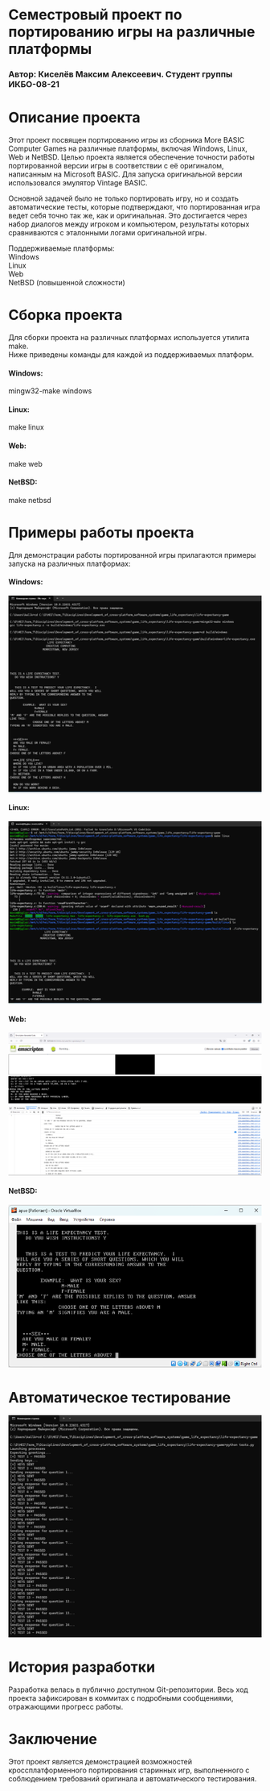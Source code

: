 # Семестровый проект по портированию игры на различные платформы
### Автор: Киселёв Максим Алексеевич. Студент группы ИКБО-08-21

# Описание проекта
Этот проект посвящен портированию игры из сборника More BASIC Computer Games на различные платформы, включая Windows, Linux, Web и NetBSD. Целью проекта является обеспечение точности работы портированной версии игры в соответствии с её оригиналом, написанным на Microsoft BASIC. Для запуска оригинальной версии использовался эмулятор Vintage BASIC.

Основной задачей было не только портировать игру, но и создать автоматические тесты, которые подтверждают, что портированная игра ведет себя точно так же, как и оригинальная. Это достигается через набор диалогов между игроком и компьютером, результаты которых сравниваются с эталонными логами оригинальной игры.

Поддерживаемые платформы:  
Windows  
Linux  
Web  
NetBSD (повышенной сложности)

# Сборка проекта

Для сборки проекта на различных платформах используется утилита make.  
Ниже приведены команды для каждой из поддерживаемых платформ.

#### Windows:
mingw32-make windows

#### Linux:
make linux

#### Web:
make web

#### NetBSD:
make netbsd

# Примеры работы проекта

Для демонстрации работы портированной игры прилагаются примеры запуска на различных платформах:

#### Windows:
![Image for windows](https://github.com/Dyglaz/life-expectancy-game/blob/main/screenshots/windows/Running%20the%20game%20on%20Windows_1.png?raw=true)


#### Linux:
![Image for linux](https://github.com/Dyglaz/life-expectancy-game/blob/main/screenshots/linux/Running%20the%20game%20on%20Linux.png?raw=true)


#### Web:
![Image for Web](https://github.com/Dyglaz/life-expectancy-game/blob/main/screenshots/web/Testing%20the%20game%20on%20the%20web_2.png?raw=true)


#### NetBSD: 
![Image for NetBSD](https://github.com/Dyglaz/life-expectancy-game/blob/main/screenshots/netBSD/Testing%20the%20game%20on%20a%20netBSD.png?raw=true)



# Автоматическое тестирование

![Testing Image](https://github.com/Dyglaz/life-expectancy-game/blob/main/screenshots/tests/Running%20tests_1.png?raw=true)


# История разработки

Разработка велась в публично доступном Git-репозитории. Весь ход проекта зафиксирован в коммитах с подробными сообщениями, отражающими прогресс работы.


# Заключение

Этот проект является демонстрацией возможностей кроссплатформенного портирования старинных игр, выполненного с соблюдением требований оригинала и автоматического тестирования.
